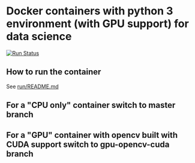 # Docker containers with python 3 environment (with GPU support) for data science

[![Run Status](https://api.shippable.com/projects/58ac7334500f1b1000f99e94/badge?branch=gpu)](https://app.shippable.com/projects/58ac7334500f1b1000f99e94)

## How to run the container
See [run/README.md](run/README.md)

## For a "CPU only" container switch to **master** branch

## For a "GPU" container with opencv built with CUDA support switch to **gpu-opencv-cuda** branch
